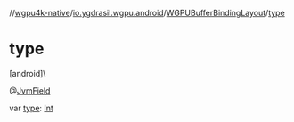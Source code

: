 //[wgpu4k-native](../../../index.md)/[io.ygdrasil.wgpu.android](../index.md)/[WGPUBufferBindingLayout](index.md)/[type](type.md)

# type

[android]\

@[JvmField](https://kotlinlang.org/api/core/kotlin-stdlib/kotlin.jvm/-jvm-field/index.html)

var [type](type.md): [Int](https://kotlinlang.org/api/core/kotlin-stdlib/kotlin/-int/index.html)